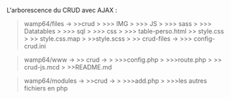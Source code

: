 L'arborescence du CRUD avec AJAX :

> wamp64/files ->
    >>crud
    >
    >>> IMG
    >
    >>> JS
    >
    >>> sass
    >
    >>> Datatables
    >
    >>> sql
    >
    >>> css
    >
    >>> table-perso.html
    >> style.css
    >
    >> style.css.map
    >
    >>style.scss
    >
    >> crud-files ->
    >>> config-crud.ini

>wamp64/www ->
    >> crud ->
    >
    >>>config.php
    >
    >>>route.php
    >
    >> crud-js.mcd
    >
    >>README.md

>wamp64/modules ->
    >>crud ->
    >
    >>>add.php
    >
    >>>les autres fichiers en php

